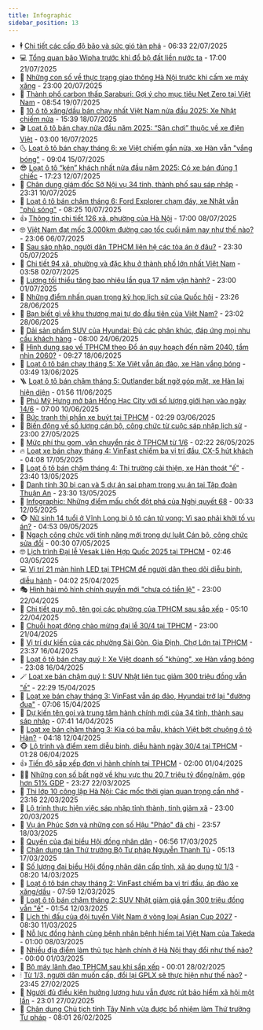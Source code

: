 ```yaml
---
title: Infographic
sidebar_position: 13
---
```


<!-- dantri-infographic:START -->
- 🕴 [Chi tiết các cấp độ bão và sức gió tàn phá](https://dantri.com.vn/xa-hoi/chi-tiet-cac-cap-do-bao-va-suc-gio-tan-pha-20250722123305045.htm) - 06:33 22/07/2025
- 💻 [Tổng quan bão Wipha trước khi đổ bộ đất liền nước ta](https://dantri.com.vn/xa-hoi/tong-quan-bao-wipha-truoc-khi-do-bo-dat-lien-nuoc-ta-20250721213453536.htm) - 17:00 21/07/2025
- 🗽 [Những con số về thực trạng giao thông Hà Nội trước khi cấm xe máy xăng](https://dantri.com.vn/xa-hoi/nhung-con-so-ve-thuc-trang-giao-thong-ha-noi-truoc-khi-cam-xe-may-xang-20250720215140788.htm) - 23:00 20/07/2025
- 👺 [Thành phố carbon thấp Saraburi: Gợi ý cho mục tiêu Net Zero tại Việt Nam](https://dantri.com.vn/kinh-doanh/thanh-pho-carbon-thap-saraburi-goi-y-cho-muc-tieu-net-zero-tai-viet-nam-20250719154942835.htm) - 08:54 19/07/2025
- 🤠 [10 ô tô xăng/dầu bán chạy nhất Việt Nam nửa đầu 2025: Xe Nhật chiếm nửa](https://dantri.com.vn/o-to-xe-may/10-o-to-xangdau-ban-chay-nhat-viet-nam-nua-dau-2025-xe-nhat-chiem-nua-20250718165110117.htm) - 15:39 18/07/2025
- 🎬 [Loạt ô tô bán chạy nửa đầu năm 2025: “Sân chơi” thuộc về xe điện Việt](https://dantri.com.vn/o-to-xe-may/loat-o-to-ban-chay-nua-dau-nam-2025-san-choi-thuoc-ve-xe-dien-viet-20250716090308007.htm) - 03:00 16/07/2025
- 🌜 [Loạt ô tô bán chạy tháng 6: xe Việt chiếm gần nửa, xe Hàn vẫn &quot;vắng bóng&quot;](https://dantri.com.vn/o-to-xe-may/loat-o-to-ban-chay-thang-6-xe-viet-chiem-gan-nua-xe-han-van-vang-bong-20250715111457340.htm) - 09:04 15/07/2025
- 😎 [Loạt ô tô “kén” khách nhất nửa đầu năm 2025: Có xe bán đúng 1 chiếc](https://dantri.com.vn/o-to-xe-may/loat-o-to-ken-khach-nhat-nua-dau-nam-2025-co-xe-ban-dung-1-chiec-20250712143159558.htm) - 17:23 12/07/2025
- 💪 [Chân dung giám đốc Sở Nội vụ 34 tỉnh, thành phố sau sáp nhập](https://dantri.com.vn/noi-vu/chan-dung-giam-doc-so-noi-vu-34-tinh-thanh-pho-sau-sap-nhap-20250710170003587.htm) - 23:31 10/07/2025
- 💫 [Loạt ô tô bán chậm tháng 6: Ford Explorer chạm đáy, xe Nhật vẫn &quot;phủ sóng&quot;](https://dantri.com.vn/o-to-xe-may/loat-o-to-ban-cham-thang-6-ford-explorer-cham-day-xe-nhat-van-phu-song-20250710110308231.htm) - 08:25 10/07/2025
- 👍 [Thông tin chi tiết 126 xã, phường của Hà Nội](https://dantri.com.vn/xa-hoi/thong-tin-chi-tiet-126-xa-phuong-cua-ha-noi-20250704230520355.htm) - 17:00 08/07/2025
- 🤓 [Việt Nam đạt mốc 3.000km đường cao tốc cuối năm nay như thế nào?](https://dantri.com.vn/xa-hoi/viet-nam-dat-moc-3000km-duong-cao-toc-cuoi-nam-nay-nhu-the-nao-20250622214931600.htm) - 23:06 06/07/2025
- 💼 [Sau sáp nhập, người dân TPHCM liên hệ các tòa án ở đâu?](https://dantri.com.vn/phap-luat/sau-sap-nhap-nguoi-dan-tphcm-lien-he-cac-toa-an-o-dau-20250704093414525.htm) - 23:30 05/07/2025
- 🤗 [Chi tiết 94 xã, phường và đặc khu ở thành phố lớn nhất Việt Nam](https://dantri.com.vn/xa-hoi/chi-tiet-94-xa-phuong-va-dac-khu-o-thanh-pho-lon-nhat-viet-nam-20250702094232139.htm) - 03:58 02/07/2025
- 🦒 [Lương tối thiểu tăng bao nhiêu lần qua 17 năm vận hành?](https://dantri.com.vn/noi-vu/luong-toi-thieu-tang-bao-nhieu-lan-qua-17-nam-van-hanh-20250701113404965.htm) - 23:00 01/07/2025
- 🦄 [Những điểm nhấn quan trọng kỳ họp lịch sử của Quốc hội](https://dantri.com.vn/xa-hoi/nhung-diem-nhan-quan-trong-ky-hop-lich-su-cua-quoc-hoi-20250628183049646.htm) - 23:26 28/06/2025
- 🦣 [Bạn biết gì về khu thương mại tự do đầu tiên của Việt Nam?](https://dantri.com.vn/xa-hoi/ban-biet-gi-ve-khu-thuong-mai-tu-do-dau-tien-cua-viet-nam-20250628140028485.htm) - 23:02 28/06/2025
- 🤭 [Dải sản phẩm SUV của Hyundai: Đủ các phân khúc, đáp ứng mọi nhu cầu khách hàng](https://dantri.com.vn/o-to-xe-may/dai-san-pham-suv-cua-hyundai-du-cac-phan-khuc-dap-ung-moi-nhu-cau-khach-hang-20250624134734384.htm) - 08:00 24/06/2025
- 🦏 [Hình dung sao về TPHCM theo Đồ án quy hoạch đến năm 2040, tầm nhìn 2060?](https://dantri.com.vn/bat-dong-san/hinh-dung-sao-ve-tphcm-theo-do-an-quy-hoach-den-nam-2040-tam-nhin-2060-20250618154851042.htm) - 09:27 18/06/2025
- 🗽 [Loạt ô tô bán chạy tháng 5: Xe Việt vẫn áp đảo, xe Hàn vắng bóng](https://dantri.com.vn/o-to-xe-may/loat-o-to-ban-chay-thang-5-xe-viet-van-ap-dao-xe-han-vang-bong-20250613103823816.htm) - 03:49 13/06/2025
- 🪜 [Loạt ô tô bán chậm tháng 5: Outlander bất ngờ góp mặt, xe Hàn lại hiện diện](https://dantri.com.vn/o-to-xe-may/loat-o-to-ban-cham-thang-5-outlander-bat-ngo-gop-mat-xe-han-lai-hien-dien-20250610224816820.htm) - 01:56 11/06/2025
- 💼 [Phú Mỹ Hưng mở bán Hồng Hạc City với số lượng giới hạn vào ngày 14/6](https://dantri.com.vn/kinh-doanh/phu-my-hung-mo-ban-hong-hac-city-voi-so-luong-gioi-han-vao-ngay-146-20250610121148945.htm) - 07:00 10/06/2025
- 💪 [Bức tranh thị phần xe buýt tại TPHCM](https://dantri.com.vn/xa-hoi/buc-tranh-thi-phan-xe-buyt-tai-tphcm-20250602215809670.htm) - 02:29 03/06/2025
- 🐘 [Biến động về số lượng cán bộ, công chức từ cuộc sáp nhập lịch sử](https://dantri.com.vn/noi-vu/bien-dong-ve-so-luong-can-bo-cong-chuc-tu-cuoc-sap-nhap-lich-su-20250527182500731.htm) - 23:00 27/05/2025
- 💃 [Mức phí thu gom, vận chuyển rác ở TPHCM từ 1/6](https://dantri.com.vn/xa-hoi/muc-phi-thu-gom-van-chuyen-rac-o-tphcm-tu-16-20250521083959044.htm) - 02:22 26/05/2025
- 🔥 [Loạt xe bán chạy tháng 4: VinFast chiếm ba vị trí đầu, CX-5 hút khách](https://dantri.com.vn/o-to-xe-may/loat-xe-ban-chay-thang-4-vinfast-chiem-ba-vi-tri-dau-cx-5-hut-khach-20250517091136422.htm) - 04:08 17/05/2025
- 🌁 [Loạt ô tô bán chậm tháng 4: Thị trường cải thiện, xe Hàn thoát &quot;ế&quot;](https://dantri.com.vn/o-to-xe-may/loat-o-to-ban-cham-thang-4-thi-truong-cai-thien-xe-han-thoat-e-20250514024113430.htm) - 23:40 13/05/2025
- 🧐 [Danh tính 30 bị can và 5 dự án sai phạm trong vụ án tại Tập đoàn Thuận An](https://dantri.com.vn/phap-luat/danh-tinh-30-bi-can-va-5-du-an-sai-pham-trong-vu-an-tai-tap-doan-thuan-an-20250513231812827.htm) - 23:30 13/05/2025
- 🧐 [Infographic: Những điểm mấu chốt đột phá của Nghị quyết 68](https://dantri.com.vn/kinh-doanh/infographic-nhung-diem-mau-chot-dot-pha-cua-nghi-quyet-68-20250511075035278.htm) - 00:33 12/05/2025
- 🐵 [Nữ sinh 14 tuổi ở Vĩnh Long bị ô tô cán tử vong: Vì sao phải khởi tố vụ án?](https://dantri.com.vn/phap-luat/nu-sinh-14-tuoi-o-vinh-long-bi-o-to-can-tu-vong-vi-sao-phai-khoi-to-vu-an-20250509114152087.htm) - 04:53 09/05/2025
- 🫶 [Ngạch công chức với tính năng mới trong dự luật Cán bộ, công chức sửa đổi](https://dantri.com.vn/noi-vu/ngach-cong-chuc-voi-tinh-nang-moi-trong-du-luat-can-bo-cong-chuc-sua-doi-20250506203308009.htm) - 00:30 07/05/2025
- 🤓 [Lịch trình Đại lễ Vesak Liên Hợp Quốc 2025 tại TPHCM](https://dantri.com.vn/xa-hoi/lich-trinh-dai-le-vesak-lien-hop-quoc-2025-tai-tphcm-20250502194938789.htm) - 02:46 03/05/2025
- 💻 [Vị trí 21 màn hình LED tại TPHCM để người dân theo dõi diễu binh, diễu hành](https://dantri.com.vn/xa-hoi/vi-tri-21-man-hinh-led-tai-tphcm-de-nguoi-dan-theo-doi-dieu-binh-dieu-hanh-20250424193735191.htm) - 04:02 25/04/2025
- 🎭 [Hình hài mô hình chính quyền mới &quot;chưa có tiền lệ&quot;](https://dantri.com.vn/noi-vu/hinh-hai-mo-hinh-chinh-quyen-moi-chua-co-tien-le-20250422200624411.htm) - 23:00 22/04/2025
- 🥰 [Chi tiết quy mô, tên gọi các phường của TPHCM sau sắp xếp](https://dantri.com.vn/xa-hoi/chi-tiet-quy-mo-ten-goi-cac-phuong-cua-tphcm-sau-sap-xep-20250421162248931.htm) - 05:10 22/04/2025
- 🐲 [Chuỗi hoạt động chào mừng đại lễ 30/4 tại TPHCM](https://dantri.com.vn/xa-hoi/chuoi-hoat-dong-chao-mung-dai-le-304-tai-tphcm-20250420223454917.htm) - 23:00 21/04/2025
- 🧰 [Vị trí dự kiến của các phường Sài Gòn, Gia Định, Chợ Lớn tại TPHCM](https://dantri.com.vn/noi-vu/vi-tri-du-kien-cua-cac-phuong-sai-gon-gia-dinh-cho-lon-tai-tphcm-20250416175124758.htm) - 23:37 16/04/2025
- 🤩 [Loạt ô tô bán chạy quý I: Xe Việt doanh số &quot;khủng&quot;, xe Hàn vắng bóng](https://dantri.com.vn/o-to-xe-may/loat-o-to-ban-chay-quy-i-xe-viet-doanh-so-khung-xe-han-vang-bong-20250416113354939.htm) - 23:08 16/04/2025
- 🪄 [Loạt xe bán chậm quý I: SUV Nhật liên tục giảm 300 triệu đồng vẫn &quot;ế&quot;](https://dantri.com.vn/o-to-xe-may/loat-xe-ban-cham-quy-i-suv-nhat-lien-tuc-giam-300-trieu-dong-van-e-20250415132418205.htm) - 22:29 15/04/2025
- 🎃 [Loạt xe bán chạy tháng 3: VinFast vẫn áp đảo, Hyundai trở lại &quot;đường đua&quot;](https://dantri.com.vn/o-to-xe-may/loat-xe-ban-chay-thang-3-vinfast-van-ap-dao-hyundai-tro-lai-duong-dua-20250415104631563.htm) - 07:06 15/04/2025
- 🎃 [Dự kiến tên gọi và trung tâm hành chính mới của 34 tỉnh, thành sau sáp nhập](https://dantri.com.vn/xa-hoi/du-kien-ten-goi-va-trung-tam-hanh-chinh-moi-cua-34-tinh-thanh-sau-sap-nhap-20250414124407308.htm) - 07:41 14/04/2025
- 🧰 [Loạt xe bán chậm tháng 3: Kia có ba mẫu, khách Việt bớt chuộng ô tô Hàn?](https://dantri.com.vn/o-to-xe-may/loat-xe-ban-cham-thang-3-kia-co-ba-mau-khach-viet-bot-chuong-o-to-han-20250412110756890.htm) - 04:18 12/04/2025
- 🐵 [Lộ trình và điểm xem diễu binh, diễu hành ngày 30/4 tại TPHCM](https://dantri.com.vn/xa-hoi/lo-trinh-va-diem-xem-dieu-binh-dieu-hanh-ngay-304-tai-tphcm-20250405150227014.htm) - 01:28 06/04/2025
- 👍 [Tiến độ sắp xếp đơn vị hành chính tại TPHCM](https://dantri.com.vn/noi-vu/tien-do-sap-xep-don-vi-hanh-chinh-tai-tphcm-20250331014333058.htm) - 02:00 01/04/2025
- 👨‍🏫 [Những con số bất ngờ về khu vực thu 20,7 triệu tỷ đồng/năm, góp hơn 51% GDP](https://dantri.com.vn/kinh-doanh/nhung-con-so-bat-ngo-ve-khu-vuc-thu-207-trieu-ty-dongnam-gop-hon-51-gdp-20250322155937568.htm) - 23:27 22/03/2025
- 🦄 [Thi lớp 10 công lập Hà Nội: Các mốc thời gian quan trọng cần nhớ](https://dantri.com.vn/giao-duc/thi-lop-10-cong-lap-ha-noi-cac-moc-thoi-gian-quan-trong-can-nho-20250322235735236.htm) - 23:16 22/03/2025
- 💯 [Lộ trình thực hiện việc sáp nhập tỉnh thành, tinh giảm xã](https://dantri.com.vn/noi-vu/lo-trinh-thuc-hien-viec-sap-nhap-tinh-thanh-tinh-giam-xa-20250320181444469.htm) - 23:00 20/03/2025
- 🧐 [Vụ án Phúc Sơn và những con số Hậu &quot;Pháo&quot; đã chi](https://dantri.com.vn/phap-luat/vu-an-phuc-son-va-nhung-con-so-hau-phao-da-chi-20250318202059552.htm) - 23:57 18/03/2025
- 🎉 [Quyền của đại biểu Hội đồng nhân dân](https://dantri.com.vn/noi-vu/quyen-cua-dai-bieu-hoi-dong-nhan-dan-20250314111900515.htm) - 06:56 17/03/2025
- 🤗 [Chân dung tân Thứ trưởng Bộ Tư pháp Nguyễn Thanh Tú](https://dantri.com.vn/xa-hoi/chan-dung-tan-thu-truong-bo-tu-phap-nguyen-thanh-tu-20250317120855161.htm) - 05:13 17/03/2025
- 🦒 [Số lượng đại biểu Hội đồng nhân dân cấp tỉnh, xã áp dụng từ 1/3](https://dantri.com.vn/noi-vu/so-luong-dai-bieu-hoi-dong-nhan-dan-cap-tinh-xa-ap-dung-tu-13-20250314111436340.htm) - 08:20 14/03/2025
- 🚀 [Loạt ô tô bán chạy tháng 2: VinFast chiếm ba vị trí đầu, áp đảo xe xăng/dầu](https://dantri.com.vn/o-to-xe-may/loat-o-to-ban-chay-thang-2-vinfast-chiem-ba-vi-tri-dau-ap-dao-xe-xangdau-20250312123249477.htm) - 07:59 12/03/2025
- 🎃 [Loạt ô tô bán chậm tháng 2: SUV Nhật giảm giá gần 300 triệu đồng vẫn &quot;ế&quot;](https://dantri.com.vn/o-to-xe-may/loat-o-to-ban-cham-thang-2-suv-nhat-giam-gia-gan-300-trieu-dong-van-e-20250312010257521.htm) - 01:54 12/03/2025
- 🦩 [Lịch thi đấu của đội tuyển Việt Nam ở vòng loại Asian Cup 2027](https://dantri.com.vn/the-thao/lich-thi-dau-cua-doi-tuyen-viet-nam-o-vong-loai-asian-cup-2027-20250311152001117.htm) - 08:30 11/03/2025
- 🥷 [Nỗ lực đồng hành cùng bệnh nhân bệnh hiếm tại Việt Nam của Takeda](https://dantri.com.vn/suc-khoe/no-luc-dong-hanh-cung-benh-nhan-benh-hiem-tai-viet-nam-cua-takeda-20250307173518876.htm) - 01:00 08/03/2025
- 🐲 [Nhiều địa điểm làm thủ tục hành chính ở Hà Nội thay đổi như thế nào?](https://dantri.com.vn/xa-hoi/nhieu-dia-diem-lam-thu-tuc-hanh-chinh-o-ha-noi-thay-doi-nhu-the-nao-20250228202942811.htm) - 00:00 01/03/2025
- 🐎 [Bộ máy lãnh đạo TPHCM sau khi sắp xếp](https://dantri.com.vn/xa-hoi/bo-may-lanh-dao-tphcm-sau-khi-sap-xep-20250227222421492.htm) - 00:01 28/02/2025
- 🕯 [Từ 1/3, người dân muốn cấp, đổi lại GPLX sẽ thực hiện như thế nào?](https://dantri.com.vn/xa-hoi/tu-13-nguoi-dan-muon-cap-doi-lai-gplx-se-thuc-hien-nhu-the-nao-20250228000745311.htm) - 23:45 27/02/2025
- 👹 [Người đủ điều kiện hưởng lương hưu vẫn được rút bảo hiểm xã hội một lần](https://dantri.com.vn/lao-dong-viec-lam/nguoi-du-dieu-kien-huong-luong-huu-van-duoc-rut-bao-hiem-xa-hoi-mot-lan-20250225134827416.htm) - 23:01 27/02/2025
- 🤗 [Chân dung Chủ tịch tỉnh Tây Ninh vừa được bổ nhiệm làm Thứ trưởng Tư pháp](https://dantri.com.vn/xa-hoi/chan-dung-chu-tich-tinh-tay-ninh-vua-duoc-bo-nhiem-lam-thu-truong-tu-phap-20250226145540654.htm) - 08:01 26/02/2025<!-- dantri-infographic:END -->
